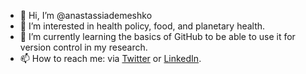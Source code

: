 - 👋 Hi, I’m @anastassiademeshko
- 👀 I’m interested in health policy, food, and planetary health.
- 🌱 I’m currently learning the basics of GitHub to be able to use it for version control in my research. 
- 📫 How to reach me: via [Twitter](https://twitter.com/anastassiaad) or [LinkedIn](https://www.linkedin.com/in/anastassiademeshko/).

<!---
anastassiademeshko/anastassiademeshko is a ✨ special ✨ repository because its `README.md` (this file) appears on your GitHub profile.
You can click the Preview link to take a look at your changes.
--->
